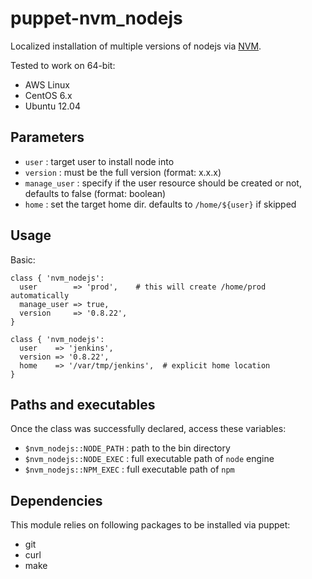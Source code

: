 # puppet-nvm_nodejs

Localized installation of multiple versions of nodejs via [NVM](https://github.com/creationix/nvm).

Tested to work on 64-bit:

  * AWS Linux
  * CentOS 6.x
  * Ubuntu 12.04

## Parameters
  * `user`        : target user to install node into
  * `version`     : must be the full version (format: x.x.x)
  * `manage_user` : specify if the user resource should be created or not,
    defaults to false (format: boolean)
  * `home`        : set the target home dir. defaults to `/home/${user}` if skipped

## Usage

Basic:

    class { 'nvm_nodejs':
      user        => 'prod',    # this will create /home/prod automatically
      manage_user => true,
      version     => '0.8.22',
    }

    class { 'nvm_nodejs':
      user    => 'jenkins',
      version => '0.8.22',
      home    => '/var/tmp/jenkins',  # explicit home location
    }

## Paths and executables

Once the class was successfully declared, access these variables:

  * `$nvm_nodejs::NODE_PATH` : path to the bin directory
  * `$nvm_nodejs::NODE_EXEC` : full executable path of `node` engine
  * `$nvm_nodejs::NPM_EXEC`  : full executable path of `npm` 

## Dependencies

This module relies on following packages to be installed via puppet:
  * git
  * curl
  * make
